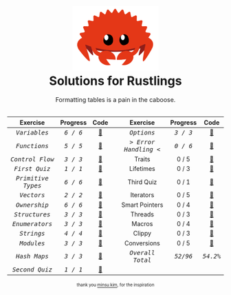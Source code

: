 <h1 align="center">
  <img src="https://github.com/alstn2468/rustlings-solution/raw/main/logo.png" alt="rust" width="200">
    <div>Solutions for Rustlings</div>
</h1>
<div align="center">Formatting tables is a pain in the caboose.</div>
<br>
<div align="center">
  
| Exercise                 | Progress       | Code                                           |      | Exercise                    | Progress      | Code                                                                                                 |
| :----------------------: | :------------: | :--------------------------------------------: | :--: | :-------------------------: | :-----------: | :--------------------------------------------------------------------------------------------------: |
| *<samp>Variables*        | *<samp>6 / 6*  | [:link:](/exercises/01_variables)              |      | *<samp>Options*             | *<samp>3 / 3* | [:link:](/exercises/12_options)              |
| *<samp>Functions*        | *<samp>5 / 5*  | [:link:](/exercises/02_functions)              |      | *<samp>> Error Handling <*  | *<samp>0 / 6* | [:link:](https://github.com/hyphena/rustlings/)              |
| *<samp>Control Flow*     | *<samp>3 / 3*  | [:link:](/exercises/03_if)                     |      | Traits                      | 0 / 5     | [:link:](https://github.com/hyphena/rustlings/)              |
| *<samp>First Quiz*       | *<samp>1 / 1*  | [:link:](/exercises/quiz1.rs)                  |      | Lifetimes                   | 0 / 3     | [:link:](https://github.com/hyphena/rustlings/)              |
| *<samp>Primitive Types*  | *<samp>6 / 6*  | [:link:](/exercises/04_primitive_types)        |      | Third Quiz                  | 0 / 1     | [:link:](https://github.com/hyphena/rustlings/)              |
| *<samp>Vectors*          | *<samp>2 / 2*  | [:link:](/exercises/05_vecs)                   |      | Iterators                   | 0 / 5     | [:link:](https://github.com/hyphena/rustlings/)              |
| *<samp>Ownership*        | *<samp>6 / 6*  | [:link:](/exercises/06_move_semantics)         |      | Smart Pointers              | 0 / 4     | [:link:](https://github.com/hyphena/rustlings/)              |
| *<samp>Structures*       | *<samp>3 / 3*  | [:link:](/exercises/07_structs)                |      | Threads                     | 0 / 3     | [:link:](https://github.com/hyphena/rustlings/)              |
| *<samp>Enumerators*      | *<samp>3 / 3*  | [:link:](/exercises/08_enums)                  |      | Macros                      | 0 / 4     | [:link:](https://github.com/hyphena/rustlings/)              |
| *<samp>Strings*          | *<samp>4 / 4*  | [:link:](/exercises/09_strings)                |      | Clippy                      | 0 / 3     | [:link:](https://github.com/hyphena/rustlings/)              |
| *<samp>Modules*          | *<samp>3 / 3*  | [:link:](/exercises/10_modules)                |      |Conversions                  | 0 / 5     | [:link:](https://github.com/hyphena/rustlings/)              |
| *<samp>Hash Maps*        | *<samp>3 / 3*  | [:link:](/exercises/11_hashmaps)               |      |*<samp>Overall Total*        | *<samp>52/96*    |  *<samp>54.2%*             |
| *<samp>Second Quiz*      | *<samp>1 / 1*  | [:link:](/exercises/quiz2.rs)                  |

<sub><sup>thank you <a href="https://github.com/alstn2468/rustlings-solution/tree/main">minsu kim</a>, for the inspiration</sub></sub>
</div>
